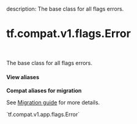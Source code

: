 description: The base class for all flags errors.

<div itemscope itemtype="http://developers.google.com/ReferenceObject">
<meta itemprop="name" content="tf.compat.v1.flags.Error" />
<meta itemprop="path" content="Stable" />
</div>

# tf.compat.v1.flags.Error

<!-- Insert buttons and diff -->

<table class="tfo-notebook-buttons tfo-api nocontent" align="left">

</table>



The base class for all flags errors.

<section class="expandable">
  <h4 class="showalways">View aliases</h4>
  <p>
<b>Compat aliases for migration</b>
<p>See
<a href="https://www.tensorflow.org/guide/migrate">Migration guide</a> for
more details.</p>
<p>`tf.compat.v1.app.flags.Error`</p>
</p>
</section>

<!-- Placeholder for "Used in" -->



